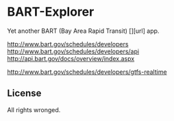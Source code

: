 BART-Explorer 
========================

Yet another BART (Bay Area Rapid Transit) [][url] app.

[BART API Ref]: http://www.bart.gov/schedules/developers



http://www.bart.gov/schedules/developers
http://www.bart.gov/schedules/developers/api
http://api.bart.gov/docs/overview/index.aspx

http://www.bart.gov/schedules/developers/gtfs-realtime



License
-------

All rights wronged.
